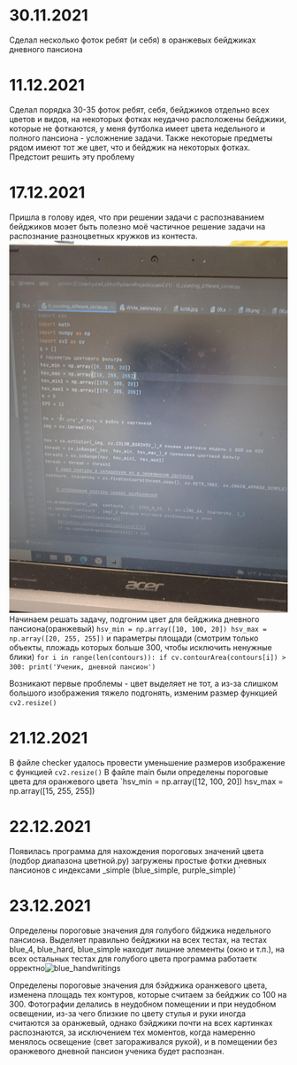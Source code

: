 30.11.2021
==
Сделал несколько фоток ребят (и себя) в оранжевых бейджиках дневного пансиона

11.12.2021
==
Сделал порядка 30-35 фоток ребят, себя, бейджиков отдельно всех цветов и видов, на некоторых фотках неудачно расположены бейджики, которые не фоткаются, у меня футболка имеет цвета недельного и полного пансиона - усложнение задачи. Также некоторые предметы рядом имеют тот же цвет, что и бейджик на некоторых фотках. Предстоит решить эту проблему

17.12.2021
==
Пришла в голову идея, что при решении задачи с распознаванием бейджиков моэет быть полезно моё частичное решение задачи на распознание разноцветных кружков из контеста.
![](photos/screen_of_problem_O.jpg)
Начинаем решать задачу, подгоним цвет для бейджика дневного пансиона(оранжевый)
`hsv_min = np.array([10, 100, 20])
hsv_max = np.array([20, 255, 255])` и параметры площади (смотрим только объекты, пложадь которых больше 300, чтобы исключить ненужные блики)
`for i in range(len(contours)):
    if cv.contourArea(contours[i]) > 300:
        print('Ученик, дневной пансион')`

Возникают первые проблемы - цвет выделяет не тот, а из-за слишком большого изображения тяжело подгонять, изменим размер функцией `cv2.resize()`

21.12.2021
==
В файле checker удалось провести уменьшение размеров изображение с функцией `cv2.resize()`
В файле main были определены пороговые цвета для оранжевого цвета `hsv_min = np.array([12, 100, 20])
hsv_max = np.array([15, 255, 255])

22.12.2021
==
Появилась программа для нахождения пороговых значений цвета (подбор диапазона цветной.py) загружены простые фотки дневных пансионов с индексами _simple (blue_simple, purple_simple)
`

23.12.2021
==
Определены пороговые значения для голубого бйджика недельного пансиона. Выделяет правильно бейджики на всех тестах, на тестах blue_4, blue_hard, blue_simple находит лишние элементы (окно и т.п.), на всех остальных тестах для голубого цвета программа работаетк орректно![blue_handwritings](https://user-images.githubusercontent.com/95736021/147293891-c5e9af93-2abe-41af-928a-9ed5a3c08c5b.jpg)

Определены пороговые значения для бэйджика оранжевого цвета, изменена площадь тех контуров, которые считаем за бейджик со 100 на 300. Фотографии делались в неудобном помещении и при неудобном освещении, из-за чего близкие по цвету стулья и руки иногда считаются за оранжевый, однако бэйджики почти на всех картинках распознаются, за исключением тех моментов, когда намеренно менялось освещение (свет загораживался рукой), и в помещении без оранжевого дневной пансион ученика будет распознан.
